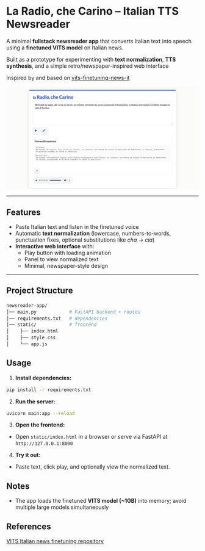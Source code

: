 # La Radio, che Carino – Italian TTS Newsreader

A minimal **fullstack newsreader app** that converts Italian text into speech using a **finetuned VITS model** on Italian news.  

Built as a prototype for experimenting with **text normalization**, **TTS synthesis**, and a simple retro/newspaper-inspired web interface

Inspired by and based on [vits-finetuning-news-it](https://github.com/n1kg0r/vits-finetuning-news-it)

![App Screenshot](media/screenshot.png)  

---

## Features

- Paste Italian text and listen in the finetuned voice  
- Automatic **text normalization** (lowercase, numbers-to-words, punctuation fixes, optional substitutions like *cha → cia*)  
- **Interactive web interface** with:
  - Play button with loading animation  
  - Panel to view normalized text  
  - Minimal, newspaper-style design  

---

## Project Structure

```bash
newsreader-app/
│── main.py            # FastAPI backend + routes
│── requirements.txt   # dependencies
│── static/            # frontend
│    ├── index.html
│    ├── style.css
│    └── app.js
```


## Usage

1. **Install dependencies:**

```bash
pip install -r requirements.txt
```

2. **Run the server:**

```bash 
uvicorn main:app --reload
```

3. **Open the frontend:**

* Open `static/index.html` in a browser or serve via FastAPI at `http://127.0.0.1:8000`

4. **Try it out:**

* Paste text, click play, and optionally view the normalized text.



## Notes

* The app loads the finetuned **VITS model (~1GB)** into memory; avoid multiple large models simultaneously

## References

[VITS Italian news finetuning repository](https://github.com/n1kg0r/vits-finetuning-news-it)